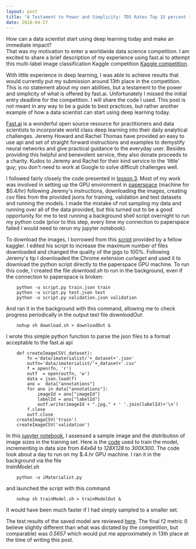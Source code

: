 ```yaml
---
layout: post
title: "A Testament to Power and Simplicity: TDS Rates Top 15 percent in Kaggle Competition, Fast.ai Experiment"
date: 2018-04-27
---
```

How can a data scientist start using deep learning today and make an immediate impact?  
That was my motivation to enter a worldwide data science competition. I am excited to share a brief description of my experience using fast.ai to attempt this multi-label image classification Kaggle competition [Kaggle competition](https://www.kaggle.com/c/imaterialist-challenge-fashion-2018 "iMaterialist Kaggle Competition"). 

With little experience in deep learning, I was able to achieve results that would currently put my submission around 13th place in the competition.  This is no statement about my own abilities, but a testament to the power and simplicity of what is offered by fast.ai.  Unfortunately I missed the initial entry deadline for the competition.  I will share the code I used.  This post is not meant in any way to be a guide to best practices, but rather another example of how a data scientist can start using deep learning today.

[Fast.ai](http://www.fast.ai/ "Fast.ai") is a wonderful open source resource for practitioners and data scientists to incorporate world class deep learning into their daily analytical challenges. Jeremy Howard and Rachel Thomas have provided an easy to use api and set of straight forward instructions and examples to demystify neural networks and give practical guidance to the everyday user.  Besides providing this helpful and benevolent service, they also donate proceeds to a charity.  Kudos to Jeremy and Rachel for their kind service to the 'little' guy; you don't need to work at Google to solve difficult challenges well. 

I followed fairly closely the code presented in [lesson 3](http://course.fast.ai/lessons/lesson3.html "Fast.ai lesson 3").  Most of my work was involved in setting up the GPU environment in [paperspace](http://paperspace.com "paperspace.com") (machine for $0.4/hr) following Jeremy's instructions, downloading the images, creating csv files from the provided jsons for training, validation and test datasets and running the models. I made the mistake of not sampling my data and running over all of the data provided, but this turned out to be a good opportunity for me to test running a background shell script overnight to run my python code (prior to this step, every time my connection to paperspace failed I would need to rerun my jupyter notebook).

To download the images, I borrowed from this [script](https://www.kaggle.com/nlecoy/imaterialist-downloader-util?scriptVersionId=3068456 "Script to download images") provided by a fellow kaggler.  I edited his script to increase the maximum number of files downloaded and changed the quality of the jpgs to 100%. Following Jeremy's tip I downloaded the Chrome extension *curlwget* and used it to download the python script directly to the paperspace GPU machine.
To run this code, I created the file *download.sh* to run in the background, even if the connection to paperspace is broken:
```
	python -u script.py train.json train
	python -u script.py test.json test
	python -u script.py validation.json validation
```
And ran it in the background with this command, allowing me to check progress periodically in the output text file *downloadOut*:
```
	nohup sh download.sh > downloadOut &
```
I wrote this simple python function to parse the json files to a format acceptable to the fast.ai api 
```
	def createImageCSV(_dataset):
		fn ='data/imaterialist/'+_dataset+'.json'
		outfn='data/imaterialist/'+_dataset+'.csv'
		f = open(fn, 'r') 
		outf  = open(outfn, 'w') 
		data = json.load(f)
		ano =  data["annotations"]
		for ano in data["annotations"]:
			imageId = ano["imageId"]
			labelId = ano["labelId"]
			outf.write(imageId + ".jpg," + ' '.join(labelId)+'\n')
		f.close
		outf.close
	createImageCSV('train')
	createImageCSV('validation')		
```
In this [jupyter notebook](https://github.com/dtylor/dtylor.github.io/tree/master/kaggle/imaterialist/imaterialist.ipynb "Notebook to assess data"), I assessed a sample image and the distribution of image sizes in the training set.
Here is the [code](https://github.com/dtylor/dtylor.github.io/tree/master/kaggle/imaterialist/iMaterialist.py "Train Model") used to train the model, incrementing in data size from *64x64* to *128X128* to *300X300*.  The code took about a day to run on my $.4.hr GPU machine.  I ran it in the background via the file  
*trainModel.sh*
```
	python -u iMaterialist.py
```
and launched the script with this command
```
	nohup sh trainModel.sh > trainModelOut &
```
It would have been much faster if I had simply sampled to a smaller set.  

The test results of the saved model are reviewed [here](https://github.com/dtylor/dtylor.github.io/tree/master/kaggle/imaterialist/imaterialist_reviewResults.ipynb "Notebook to review model results"). The final f2 metric (I believe slightly different than what was dictated by the competition, but comparable) was *0.5657* which would put me approximately in 13th place at the time of writing this post.
